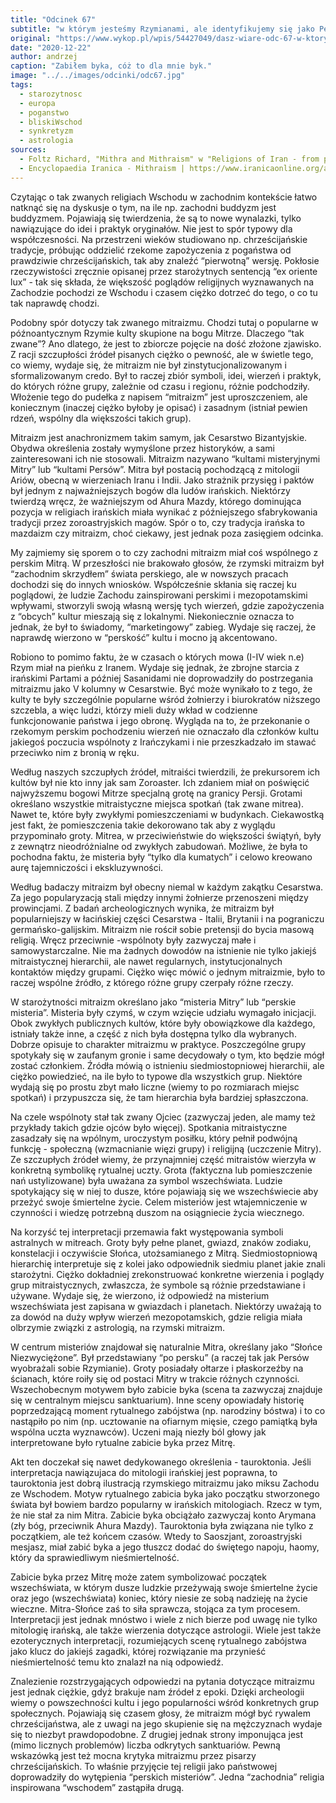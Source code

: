 ```yaml
---
title: "Odcinek 67"
subtitle: "w którym jesteśmy Rzymianami, ale identyfikujemy się jako Persowie."
original: "https://www.wykop.pl/wpis/54427049/dasz-wiare-odc-67-w-ktorym-jestesmy-rzymianami-ale/"
date: "2020-12-22"
author: andrzej
caption: "Zabiłem byka, cóż to dla mnie byk."
image: "../../images/odcinki/odc67.jpg"
tags:
  - starozytnosc
  - europa
  - poganstwo
  - bliskiWschod
  - synkretyzm
  - astrologia
sources:
  - Foltz Richard, "Mithra and Mithraism" w "Religions of Iran - from prehistory to the present"
  - Encyclopaedia Iranica - Mithraism | https://www.iranicaonline.org/articles/mithraism
---
```


Czytając o tak zwanych religiach Wschodu w zachodnim kontekście łatwo natknąć się na dyskusje o tym, na ile np. zachodni buddyzm jest buddyzmem. Pojawiają się twierdzenia, że są to nowe wynalazki, tylko nawiązujące do idei i praktyk oryginałów. Nie jest to spór typowy dla współczesności. Na przestrzeni wieków studiowano np. chrześcijańskie tradycje, próbując oddzielić rzekome zapożyczenia z pogaństwa od prawdziwie chrześcijańskich, tak aby znaleźć “pierwotną” wersję. Pokłosie rzeczywistości zręcznie opisanej przez starożytnych sentencją “ex oriente lux” - tak się składa, że większość poglądów religijnych wyznawanych na Zachodzie pochodzi ze Wschodu i czasem ciężko dotrzeć do tego, o co tu tak naprawdę chodzi.

Podobny spór dotyczy tak zwanego mitraizmu. Chodzi tutaj o popularne w późnoantycznym Rzymie kulty skupione na bogu Mitrze. Dlaczego “tak zwane”? Ano dlatego, że jest to zbiorcze pojęcie na dość złożone zjawisko. Z racji szczupłości źródeł pisanych ciężko o pewność, ale w świetle tego, co wiemy, wydaje się, że mitraizm nie był zinstytucjonalizowanym i sformalizowanym credo. Był to raczej zbiór symboli, idei, wierzeń i praktyk, do których różne grupy, zależnie od czasu i regionu, różnie podchodziły. Włożenie tego do pudełka z napisem “mitraizm” jest uproszczeniem, ale koniecznym (inaczej ciężko byłoby je opisać) i zasadnym (istniał pewien rdzeń, wspólny dla większości takich grup).

Mitraizm jest anachronizmem takim samym, jak Cesarstwo Bizantyjskie. Obydwa określenia zostały wymyślone przez historyków, a sami zainteresowani ich nie stosowali. Mitraizm nazywano “kultami misteryjnymi Mitry” lub “kultami Persów”. Mitra był postacią pochodzącą z mitologii Ariów, obecną w wierzeniach Iranu i Indii. Jako strażnik przysięg i paktów był jednym z najważniejszych bogów dla ludów irańskich. Niektórzy twierdzą wręcz, że ważniejszym od Ahura Mazdy, którego dominująca pozycja w religiach irańskich miała wynikać z późniejszego sfabrykowania tradycji przez zoroastryjskich magów. Spór o to, czy tradycja irańska to mazdaizm czy mitraizm, choć ciekawy, jest jednak poza zasięgiem odcinka.

My zajmiemy się sporem o to czy zachodni mitraizm miał coś wspólnego z perskim Mitrą. W przeszłości nie brakowało głosów, że rzymski mitraizm był “zachodnim skrzydłem” świata perskiego, ale w nowszych pracach dochodzi się do innych wniosków. Współcześnie skłania się raczej ku poglądowi, że ludzie Zachodu zainspirowani perskimi i mezopotamskimi wpływami, stworzyli swoją własną wersję tych wierzeń, gdzie zapożyczenia z “obcych” kultur mieszają się z lokalnymi. Niekoniecznie oznacza to jednak, że był to świadomy, “marketingowy” zabieg. Wydaje się raczej, że naprawdę wierzono w “perskość” kultu i mocno ją akcentowano.

Robiono to pomimo faktu, że w czasach o których mowa (I-IV wiek n.e) Rzym miał na pieńku z Iranem. Wydaje się jednak, że zbrojne starcia z irańskimi Partami a później Sasanidami nie doprowadziły do postrzegania mitraizmu jako V kolumny w Cesarstwie. Być może wynikało to z tego, że kulty te były szczególnie popularne wśród żołnierzy i biurokratów niższego szczebla, a więc ludzi, którzy mieli duży wkład w codzienne funkcjonowanie państwa i jego obronę. Wygląda na to, że przekonanie o rzekomym perskim pochodzeniu wierzeń nie oznaczało dla członków kultu jakiegoś poczucia wspólnoty z Irańczykami i nie przeszkadzało im stawać przeciwko nim z bronią w ręku.

Według naszych szczupłych źródeł, mitraiści twierdzili, że prekursorem ich kultów był nie kto inny jak sam Zoroaster. Ich zdaniem miał on poświęcić najwyższemu bogowi Mitrze specjalną grotę na granicy Persji. Grotami określano wszystkie mitraistyczne miejsca spotkań (tak zwane mitrea). Nawet te, które były zwykłymi pomieszczeniami w budynkach. Ciekawostką jest fakt, że pomieszczenia takie dekorowano tak aby z wyglądu przypominało groty. Mitrea, w przeciwieństwie do większości świątyń, były z zewnątrz nieodróżnialne od zwykłych zabudowań. Możliwe, że była to pochodna faktu, że misteria były “tylko dla kumatych” i celowo kreowano aurę tajemniczości i ekskluzywności.

Według badaczy mitraizm był obecny niemal w każdym zakątku Cesarstwa. Za jego popularyzacją stali między innymi żołnierze przenoszeni między prowincjami. Z badań archeologicznych wynika, że mitraizm był popularniejszy w łacińskiej części Cesarstwa - Italii, Brytanii i na pograniczu germańsko-galijskim. Mitraizm nie rościł sobie pretensji do bycia masową religią. Wręcz przeciwnie -wspólnoty były zazwyczaj małe i samowystarczalne. Nie ma żadnych dowodów na istnienie nie tylko jakiejś mitraistycznej hierarchii, ale nawet regularnych, instytucjonalnych kontaktów między grupami. Ciężko więc mówić o jednym mitraizmie, było to raczej wspólne źródło, z którego różne grupy czerpały różne rzeczy.

W starożytności mitraizm określano jako “misteria Mitry” lub “perskie misteria”. Misteria były czymś, w czym wzięcie udziału wymagało inicjacji. Obok zwykłych publicznych kultów, które były obowiązkowe dla każdego, istniały także inne, a część z nich była dostępna tylko dla wybranych. Dobrze opisuje to charakter mitraizmu w praktyce. Poszczególne grupy spotykały się w zaufanym gronie i same decydowały o tym, kto będzie mógł zostać członkiem. Źródła mówią o istnieniu siedmiostopniowej hierarchii, ale ciężko powiedzieć, na ile było to typowe dla wszystkich grup. Niektóre wydają się po prostu zbyt mało liczne (wiemy to po rozmiarach miejsc spotkań) i przypuszcza się, że tam hierarchia była bardziej spłaszczona.

Na czele wspólnoty stał tak zwany Ojciec (zazwyczaj jeden, ale mamy też przykłady takich gdzie ojców było więcej). Spotkania mitraistyczne zasadzały się na wpólnym, uroczystym posiłku, który pełnił podwójną funkcję - społeczną (wzmacnianie więzi grupy) i religijną (uczczenie Mitry). Ze szczupłych źródeł wiemy, że przynajmniej część mitraistów wierzyła w konkretną symbolikę rytualnej uczty. Grota (faktyczna lub pomieszczenie nań ustylizowane) była uważana za symbol wszechświata. Ludzie spotykający się w niej to dusze, które pojawiają się we wszechświecie aby przeżyć swoje śmiertelne życie. Celem misteriów jest wtajemniczenie w czynności i wiedzę potrzebną duszom na osiągniecie życia wiecznego.

Na korzyść tej interpretacji przemawia fakt występowania symboli astralnych w mitreach. Groty były pełne planet, gwiazd, znaków zodiaku, konstelacji i oczywiście Słońca, utożsamianego z Mitrą. Siedmiostopniową hierarchię interpretuje się z kolei jako odpowiednik siedmiu planet jakie znali starożytni. Ciężko dokładniej zrekonstruować konkretne wierzenia i poglądy grup mitraistycznych, zwłaszcza, że symbole są różnie przedstawiane i używane. Wydaje się, że wierzono, iż odpowiedź na misterium wszechświata jest zapisana w gwiazdach i planetach. Niektórzy uważają to za dowód na duży wpływ wierzeń mezopotamskich, gdzie religia miała olbrzymie związki z astrologią, na rzymski mitraizm.

W centrum misteriów znajdował się naturalnie Mitra, określany jako “Słońce Niezwyciężone”. Był przedstawiany “po persku” (a raczej tak jak Persów wyobrażali sobie Rzymianie). Groty posiadały ołtarze i płaskorzeźby na ścianach, które roiły się od postaci Mitry w trakcie różnych czynności. Wszechobecnym motywem było zabicie byka (scena ta zazwyczaj znajduje się w centralnym miejscu sanktuarium). Inne sceny opowiadały historię poprzedzającą moment rytualnego zabójstwa (np. narodziny bóstwa) i to co nastąpiło po nim (np. ucztowanie na ofiarnym mięsie, czego pamiątką była wspólna uczta wyznawców). Uczeni mają niezły ból głowy jak interpretowane było rytualne zabicie byka przez Mitrę.

Akt ten doczekał się nawet dedykowanego określenia - tauroktonia. Jeśli interpretacja nawiązujaca do mitologii irańskiej jest poprawna, to tauroktonia jest dobrą ilustracją rzymskiego mitraizmu jako miksu Zachodu ze Wschodem. Motyw rytualnego zabicia byka jako początku stworzonego świata był bowiem bardzo popularny w irańskich mitologiach. Rzecz w tym, że nie stał za nim Mitra. Zabicie byka obciążało zazwyczaj konto Arymana (zły bóg, przeciwnik Ahura Mazdy). Tauroktonia była związana nie tylko z początkiem, ale też końcem czasów. Wtedy to Saoszjant, zoroastryjski mesjasz, miał zabić byka a jego tłuszcz dodać do świętego napoju, haomy, który da sprawiedliwym nieśmiertelność.

Zabicie byka przez Mitrę może zatem symbolizować początek wszechświata, w którym dusze ludzkie przeżywają swoje śmiertelne życie oraz jego (wszechświata) koniec, który niesie ze sobą nadzieję na życie wieczne. Mitra-Słońce zaś to siła sprawcza, stojąca za tym procesem. Interpretacji jest jednak mnóstwo i wiele z nich bierze pod uwagę nie tylko mitologię irańską, ale także wierzenia dotyczące astrologii. Wiele jest także ezoterycznych interpretacji, rozumiejących scenę rytualnego zabójstwa jako klucz do jakiejś zagadki, której rozwiązanie ma przynieść nieśmiertelność temu kto znalazł na nią odpowiedź.

Znalezienie rozstrzygających odpowiedzi na pytania dotyczące mitraizmu jest jednak ciężkie, gdyż brakuje nam źródeł z epoki. Dzięki archeologii wiemy o powszechności kultu i jego popularności wśród konkretnych grup społecznych. Pojawiają się czasem głosy, że mitraizm mógł być rywalem chrześcijaństwa, ale z uwagi na jego skupienie się na mężczyznach wydaje się to niezbyt prawdopodobne. Z drugiej jednak strony imponująca jest (mimo licznych problemów) liczba odkrytych sanktuariów. Pewną wskazówką jest też mocna krytyka mitraizmu przez pisarzy chrześcijańskich. To właśnie przyjęcie tej religii jako państwowej doprowadziły do wytępienia “perskich misteriów”. Jedna “zachodnia” religia inspirowana “wschodem” zastąpiła drugą.

